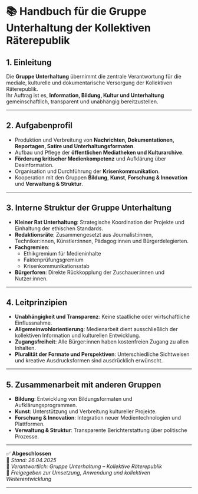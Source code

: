 # 📚 Handbuch für die Gruppe Unterhaltung der Kollektiven Räterepublik

## 1. Einleitung

Die **Gruppe Unterhaltung** übernimmt die zentrale Verantwortung für die mediale, kulturelle und dokumentarische Versorgung der Kollektiven Räterepublik.  
Ihr Auftrag ist es, **Information, Bildung, Kultur und Unterhaltung** gemeinschaftlich, transparent und unabhängig bereitzustellen.

---

## 2. Aufgabenprofil

- Produktion und Verbreitung von **Nachrichten, Dokumentationen, Reportagen, Satire und Unterhaltungsformaten**.
- Aufbau und Pflege der **öffentlichen Mediatheken und Kulturarchive**.
- **Förderung kritischer Medienkompetenz** und Aufklärung über Desinformation.
- Organisation und Durchführung der **Krisenkommunikation**.
- Kooperation mit den Gruppen **Bildung**, **Kunst**, **Forschung & Innovation** und **Verwaltung & Struktur**.

---

## 3. Interne Struktur der Gruppe Unterhaltung

- **Kleiner Rat Unterhaltung**: Strategische Koordination der Projekte und Einhaltung der ethischen Standards.
- **Redaktionsräte**: Zusammengesetzt aus Journalist:innen, Techniker:innen, Künstler:innen, Pädagog:innen und Bürgerdelegierten.
- **Fachgremien**:
  - Ethikgremium für Medieninhalte
  - Faktenprüfungsgremium
  - Krisenkommunikationsstab
- **Bürgerforen**: Direkte Rückkopplung der Zuschauer:innen und Nutzer:innen.

---

## 4. Leitprinzipien

- **Unabhängigkeit und Transparenz**: Keine staatliche oder wirtschaftliche Einflussnahme.
- **Allgemeinwohlorientierung**: Medienarbeit dient ausschließlich der kollektiven Information und kulturellen Entwicklung.
- **Zugangsfreiheit**: Alle Bürger:innen haben kostenfreien Zugang zu allen Inhalten.
- **Pluralität der Formate und Perspektiven**: Unterschiedliche Sichtweisen und kreative Ausdrucksformen sind ausdrücklich erwünscht.

---

## 5. Zusammenarbeit mit anderen Gruppen

- **Bildung**: Entwicklung von Bildungsformaten und Aufklärungsprogrammen.
- **Kunst**: Unterstützung und Verbreitung kultureller Projekte.
- **Forschung & Innovation**: Integration neuer Medientechnologien und Plattformen.
- **Verwaltung & Struktur**: Transparente Berichterstattung über politische Prozesse.

---

✅ **Abgeschlossen**  
📅 *Stand: 26.04.2025*  
🏩 *Verantwortlich: Gruppe Unterhaltung – Kollektive Räterepublik*  
🔐 *Freigegeben zur Umsetzung, Anwendung und kollektiven Weiterentwicklung*

---
